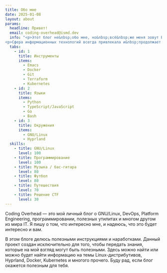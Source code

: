 ```yaml
---
title: Обо мне
date: 2025-01-08
layout: about
params:
  headline: Привет!
  email: coding-overhead@ismd.dev
  info: "<p>Этот блог не&nbsp;обо мне, но&nbsp;всё&nbsp;же меня зовут Владимир, я&nbsp;работаю в&nbsp;крупной IT-компании. Имею опыт разработки более 12&nbsp;лет, часть из&nbsp;которых занимался frontend-разработкой, затем больше увлёкся DevOps&rsquo;ом и&nbsp;Platform Engineering.</p>
<p>Сфера информационных технологий всегда привлекала и&nbsp;продолжает привлекать меня. Но&nbsp;кроме неё также есть и&nbsp;другие увлечения, которые можете увидеть слева.</p>"
  tabs:    
    - id: 1
      title: Инструменты
      items:
        - Emacs
        - Docker
        - Git
        - Terraform
        - Kubernetes
    - id: 2
      title: Языки
      items:
        - Python
        - TypeScript/JavaScript
        - Go
        - Bash
    - id: 3
      title: Окружения
      items:
        - GNU/Linux
        - Hyprland
  skills:
    - title: GNU/Linux
      level: 100
    - title: Программирование
      level: 100
    - title: Музыка / бас-гитара
      level: 80
    - title: Футбол
      level: 80
    - title: Путешествия
      level: 70
    - title: Решение CTF
      level: 30  
---
```


Coding Overhead&nbsp;&mdash; это мой личный блог о&nbsp;GNU/Linux, DevOps, Platform Engineering, программировании, полезных утилитах и&nbsp;многом другом из&nbsp;мира IT. Я&nbsp;пишу о&nbsp;том, что интересно мне, и&nbsp;надеюсь, что это будет интересно и&nbsp;вам.

В&nbsp;этом блоге делюсь полезными инструкциями и&nbsp;наработками. Данный проект создан исключительно для того, чтобы передать знания, которые на&nbsp;мой взгляд могут быть полезными. Здесь можно найти или можно будет найти информацию на&nbsp;темы Linux-дистрибутивов, Hyprland, Docker, Kubernetes и&nbsp;многого прочего. Буду рад, если блог окажется полезным для тебя.
